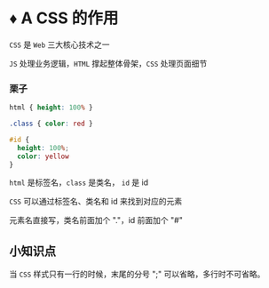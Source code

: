 # ♦️ A CSS 的作用

```CSS``` 是 ```Web``` 三大核心技术之一

```JS``` 处理业务逻辑，```HTML``` 撑起整体骨架，```CSS``` 处理页面细节

### 栗子

```css
html { height: 100% }

.class { color: red }

#id {
  height: 100%;
  color: yellow
}
```

```html``` 是标签名，```class``` 是类名， ```id``` 是 id 

```CSS``` 可以通过标签名、类名和 id 来找到对应的元素

元素名直接写，类名前面加个 "."，id 前面加个 "#"

## 小知识点

当 ```CSS``` 样式只有一行的时候，末尾的分号 ";" 可以省略，多行时不可省略。 



